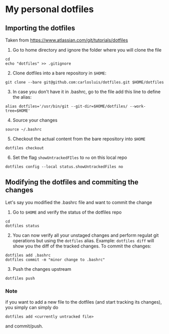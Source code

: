 # My personal dotfiles

## Importing the dotfiles
Taken from https://www.atlassian.com/git/tutorials/dotfiles

1. Go to home directory and ignore the folder where you will clone the file
```
cd
echo "dotfiles" >> .gitignore
```

2. Clone dotfiles into a bare repository in `$HOME`:
```
git clone --bare git@github.com:carlosluis/dotfiles.git $HOME/dotfiles
```

3. In case you don't have it in .bashrc, go to the file add this line to define the alias:
```
alias dotfiles='/usr/bin/git --git-dir=$HOME/dotfiles/ --work-tree=$HOME'
```

4. Source your changes
```
source ~/.bashrc
```

5. Checkout the actual content from the bare repository into `$HOME`
```
dotfiles checkout
```

6. Set the flag `showUntrackedFIles` to `no` on this local repo
```
dotfiles config --local status.showUntrackedFiles no
```

## Modifying the dotfiles and commiting the changes
Let's say you modified the .bashrc file and want to commit the change
1. Go to `$HOME` and verify the status of the dotfiles repo
```
cd
dotfiles status
```

2. You can now verify all your unstaged changes and perform regulat git operations but using the `dotfiles` alias. Example: `dotfiles diff` will show you the diff of the tracked changes. To commit the changes:

```
dotfiles add .bashrc
dotfiles commit -m "minor change to .bashrc"
```

3. Push the changes upstream
```
dotfiles push
```

### Note
if you want to add a new file to the dotfiles (and start tracking its changes), you simply can simply do
```
dotfiles add <currently untracked file>
``` 
and commit/push.
